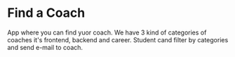 # Find a Coach

App where you can find yuor coach. We have 3 kind of categories of coaches it's frontend, backend and career. Student cand filter by categories and send e-mail to coach.
